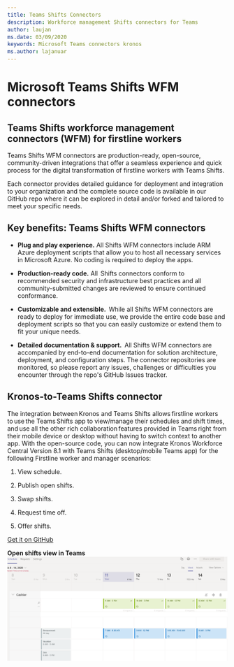 ```yaml
---
title: Teams Shifts Connectors
description: Workforce management Shifts connectors for Teams
author: laujan
ms.date: 03/09/2020
keywords: Microsoft Teams connectors kronos
ms.author: lajanuar
---
```


# Microsoft Teams Shifts WFM connectors  

## Teams Shifts workforce management connectors (WFM) for firstline workers 

Teams Shifts WFM connectors are production-ready, open-source, community-driven integrations that offer a seamless experience and quick process for the digital transformation of firstline workers with Teams Shifts. 

Each connector provides detailed guidance for deployment and integration to your organization and the complete source code is available in our GitHub repo where it can be explored in detail and/or forked and tailored to meet your specific needs.

## Key benefits: Teams Shifts WFM connectors

* **Plug and play experience.** All Shifts WFM connectors include ARM Azure deployment scripts that allow you to host all necessary services in Microsoft Azure. No coding is required to deploy the apps.

* **Production-ready code.** All  Shifts connectors conform to recommended security and infrastructure best practices and all community-submitted changes are reviewed to ensure continued conformance.

* **Customizable and extensible.**  While all Shifts WFM connectors are ready to deploy for immediate use, we provide the entire code base and deployment scripts so that you can easily customize or extend them to fit your unique needs.

* **Detailed documentation & support.**  All Shifts WFM connectors are accompanied by end-to-end documentation for solution architecture, deployment, and configuration steps. The connector repositories are monitored, so please report any issues, challenges or difficulties you encounter through the repo's GitHub Issues tracker.

## Kronos-to-Teams Shifts connector

The integration between Kronos and Teams Shifts allows firstline workers to use the Teams Shifts app to view/manage their schedules and shift times, and use all the other rich collaboration features provided in Teams right from their mobile device or desktop without having to switch context to another app. With the open-source code, you can now integrate Kronos Workforce Central Version 8.1 with Teams Shifts (desktop/mobile Teams app) for the following Firstline worker and manager scenarios:

1. View schedule.

1. Publish open shifts.

1. Swap shifts.

1. Request time off.

1. Offer shifts.

[Get it on GitHub]( https://aka.ms/KronosShiftsConnector)

**Open shifts view in Teams**  
![Open shifts in Teams](../assets/images/teams-open-shifts-view.png)
